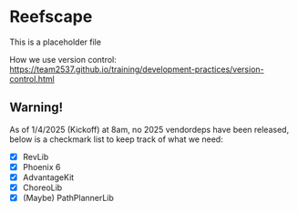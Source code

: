 # Reefscape

This is a placeholder file

How we use version control:
https://team2537.github.io/training/development-practices/version-control.html

## Warning!
As of 1/4/2025 (Kickoff) at 8am, no 2025 vendordeps have been released, below is a checkmark list to keep track of what we need:
- [x] RevLib
- [x] Phoenix 6
- [x] AdvantageKit
- [x] ChoreoLib
- [x] (Maybe) PathPlannerLib